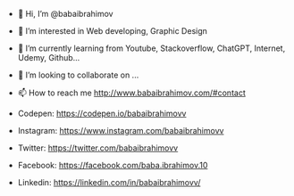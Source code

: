 - 👋 Hi, I’m @babaibrahimov
- 👀 I’m interested in Web developing, Graphic Design
- 🌱 I’m currently learning from Youtube, Stackoverflow, ChatGPT, Internet, Udemy, Github...
- 💞️ I’m looking to collaborate on ...
- 📫 How to reach me http://www.babaibrahimov.com/#contact


- Codepen: https://codepen.io/babaibrahimovv
- Instagram: https://www.instagram.com/babaibrahimovv
- Twitter: https://twitter.com/babaibrahimovv
- Facebook: https://facebook.com/baba.ibrahimov.10
- Linkedin: https://linkedin.com/in/babaibrahimovv/

<!---
babaibrahimov/babaibrahimov is a ✨ special ✨ repository because its `README.md` (this file) appears on your GitHub profile.
You can click the Preview link to take a look at your changes.
--->
